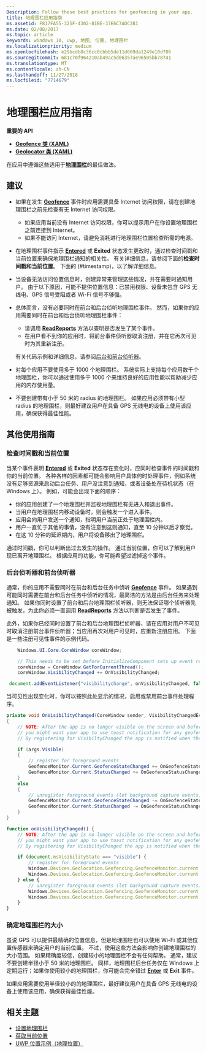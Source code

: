 ```yaml
---
Description: Follow these best practices for geofencing in your app.
title: 地理围栏应用指南
ms.assetid: F817FA55-325F-4302-81BE-37E6C7ADC281
ms.date: 02/08/2017
ms.topic: article
keywords: windows 10, uwp, 地图, 位置, 地理围栏
ms.localizationpriority: medium
ms.openlocfilehash: e29bcdb8c36cc8cbbb5de11d669da1249e10d706
ms.sourcegitcommit: 681c70f964210ab49ac5d06357ae96505bb78741
ms.translationtype: MT
ms.contentlocale: zh-CN
ms.lasthandoff: 11/27/2018
ms.locfileid: "7714679"
---
```

# <a name="guidelines-for-geofencing-apps"></a>地理围栏应用指南




**重要的 API**

-   [**Geofence 类 (XAML)**](https://msdn.microsoft.com/library/windows/apps/dn263587)
-   [**Geolocator 类 (XAML)**](https://msdn.microsoft.com/library/windows/apps/br225534)

在应用中遵循这些适用于[**地理围栏**](https://msdn.microsoft.com/library/windows/apps/dn263744)的最佳做法。

## <a name="recommendations"></a>建议


-   如果在发生 [**Geofence**](https://msdn.microsoft.com/library/windows/apps/dn263587) 事件时应用需要具备 Internet 访问权限，请在创建地理围栏之前先检查有无 Internet 访问权限。
    -   如果应用当前没有 Internet 访问权限，你可以提示用户在你设置地理围栏之前连接到 Internet。
    -   如果不能访问 Internet，请避免消耗进行地理围栏位置检查所需的电源。
-   在地理围栏事件指示 [**Entered**](https://msdn.microsoft.com/library/windows/apps/dn263660) 或 **Exited** 状态发生更改时，通过检查时间戳和当前位置来确保地理围栏通知的相关性。 有关详细信息，请参阅下面的**检查时间戳和当前位置**。
下面的 (#timestamp)，以了解详细信息。
-   当设备无法访问位置信息时，创建异常来管理这些情况，并在需要时通知用户。 由于以下原因，可能不提供位置信息：已禁用权限、设备未包含 GPS 无线电、GPS 信号受阻或者 Wi-Fi 信号不够强。
-   总体而言，没有必要同时在前台和后台侦听地理围栏事件。 然而，如果你的应用需要同时在前台和后台侦听地理围栏事件：

    -   请调用 [**ReadReports**](https://msdn.microsoft.com/library/windows/apps/dn263633) 方法以查明是否发生了某个事件。
    -   在用户看不到你的应用时，将前台事件侦听器取消注册，并在它再次可见时为其重新注册。

    有关代码示例和详细信息，请参阅[后台和前台侦听器](#background-and-foreground-listeners)。

-   对每个应用不要使用多于 1000 个地理围栏。 系统实际上支持每个应用数千个地理围栏，你可以通过使用多于 1000 个来维持良好的应用性能以帮助减少应用的内存使用量。
-   不要创建带有小于 50 米的 radius 的地理围栏。 如果应用必须带有小型 radius 的地理围栏，则最好建议用户在具备 GPS 无线电的设备上使用该应用，确保获得最佳性能。

## <a name="additional-usage-guidance"></a>其他使用指南

### <a name="checking-the-time-stamp-and-current-location"></a>检查时间戳和当前位置

当某个事件表明 [**Entered**](https://msdn.microsoft.com/library/windows/apps/dn263660) 或 **Exited** 状态存在变化时，应同时检查事件的时间戳和你的当前位置。 各种各样的因素都可能会影响用户具体何时处理事件，例如系统没有足够资源来启动后台任务、用户没注意到通知，或者设备处在待机状态（在 Windows 上）。 例如，可能会出现下面的顺序：

-   你的应用创建了一个地理围栏并监视地理围栏有无进入和退出事件。
-   当用户在地理围栏内移动设备时，则会触发一个进入事件。
-   应用会向用户发送一个通知，指明用户当前正处于地理围栏内。
-   用户一直忙于其他的事情，没有注意到这则通知，直至 10 分钟以后才察觉。
-   在这 10 分钟的延迟期内，用户将设备移出了地理围栏。

通过时间戳，你可以判断出过去发生的操作。 通过当前位置，你可以了解到用户现已离开地理围栏。 根据应用的功能，你可能希望过滤掉这个事件。

### <a name="background-and-foreground-listeners"></a>后台侦听器和前台侦听器

通常，你的应用不需要同时在前台和后台任务中侦听 [**Geofence**](https://msdn.microsoft.com/library/windows/apps/dn263587) 事件。 如果遇到可能同时需要在前台和后台任务中侦听的情况，最简洁的方法是由后台任务来处理通知。 如果你同时设置了前台和后台地理围栏侦听器，则无法保证哪个侦听器先被触发，为此你必须一直调用 [**ReadReports**](https://msdn.microsoft.com/library/windows/apps/dn263633) 方法以判断是否发生了事件。

此外，如果你已经同时设置了前台和后台地理围栏侦听器，请在应用对用户不可见时取消注册前台事件侦听器；当应用再次对用户可见时，应重新注册应用。 下面是一些注册可见性事件的示例代码。

```csharp
    Windows.UI.Core.CoreWindow coreWindow;    

    // This needs to be set before InitializeComponent sets up event registration for app visibility
    coreWindow = CoreWindow.GetForCurrentThread();
    coreWindow.VisibilityChanged += OnVisibilityChanged;
```

```javascript
 document.addEventListener("visibilitychange", onVisibilityChanged, false);
```

当可见性出现变化时，你可以按照此处显示的情况，启用或禁用前台事件处理程序。

```csharp
private void OnVisibilityChanged(CoreWindow sender, VisibilityChangedEventArgs args)
{
    // NOTE: After the app is no longer visible on the screen and before the app is suspended
    // you might want your app to use toast notification for any geofence activity.
    // By registering for VisibiltyChanged the app is notified when the app is no longer visible in the foreground.

    if (args.Visible)
    {
        // register for foreground events
        GeofenceMonitor.Current.GeofenceStateChanged += OnGeofenceStateChanged;
        GeofenceMonitor.Current.StatusChanged += OnGeofenceStatusChanged;
    }
    else
    {
        // unregister foreground events (let background capture events)
        GeofenceMonitor.Current.GeofenceStateChanged -= OnGeofenceStateChanged;
        GeofenceMonitor.Current.StatusChanged -= OnGeofenceStatusChanged;
    }
}
```

```javascript
function onVisibilityChanged() {
    // NOTE: After the app is no longer visible on the screen and before the app is suspended
    // you might want your app to use toast notification for any geofence activity.
    // By registering for VisibiltyChanged the app is notified when the app is no longer visible in the foreground.

    if (document.msVisibilityState === "visible") {
        // register for foreground events
        Windows.Devices.Geolocation.Geofencing.GeofenceMonitor.current.addEventListener("geofencestatechanged", onGeofenceStateChanged);
        Windows.Devices.Geolocation.Geofencing.GeofenceMonitor.current.addEventListener("statuschanged", onGeofenceStatusChanged);
    } else {
        // unregister foreground events (let background capture events)
        Windows.Devices.Geolocation.Geofencing.GeofenceMonitor.current.removeEventListener("geofencestatechanged", onGeofenceStateChanged);
        Windows.Devices.Geolocation.Geofencing.GeofenceMonitor.current.removeEventListener("statuschanged", onGeofenceStatusChanged);
    }
}
```

### <a name="sizing-your-geofences"></a>确定地理围栏的大小

虽说 GPS 可以提供最精确的位置信息，但是地理围栏也可以使用 Wi-Fi 或其他位置传感器来确定用户的当前位置。 不过，使用这些方法会影响你创建地理围栏的大小范围。 如果精确度较低，创建较小的地理围栏不会有任何帮助。 通常，建议不要创建半径小于 50 米的地理围栏。 同样，地理围栏后台任务仅在 Windows 上定期运行；如果你使用较小的地理围栏，你可能会完全错过 [**Enter**](https://msdn.microsoft.com/library/windows/apps/dn263660) 或 **Exit** 事件。

如果应用需要使用半径较小的的地理围栏，最好建议用户在具备 GPS 无线电的设备上使用该应用，确保获得最佳性能。

## <a name="related-topics"></a>相关主题


* [设置地理围栏](https://msdn.microsoft.com/library/windows/apps/mt219702)
* [获取当前位置](https://msdn.microsoft.com/library/windows/apps/mt219698)
* [UWP 位置示例（地理位置）](http://go.microsoft.com/fwlink/p/?linkid=533278)
 

 
